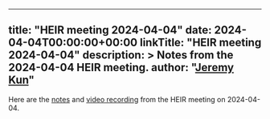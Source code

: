 <!-- mdformat off(yaml frontmatter) -->
---
title: "HEIR meeting 2024-04-04"
date: 2024-04-04T00:00:00+00:00
linkTitle: "HEIR meeting 2024-04-04"
description: >
    Notes from the 2024-04-04 HEIR meeting.
author: "[Jeremy Kun](https://jeremykun.com)"
---
<!-- mdformat on -->

Here are the
[notes](https://docs.google.com/document/d/121_0mzqYIWYMc7rcW2Et5qS-ux4ut3b-kno1dI9sQq8/edit?usp=sharing)
and
[video recording](https://drive.google.com/file/d/1_Ksjx8s8nD4cLsuZp5_KitYI2mPN72Je/view?usp=sharing)
from the HEIR meeting on 2024-04-04.
